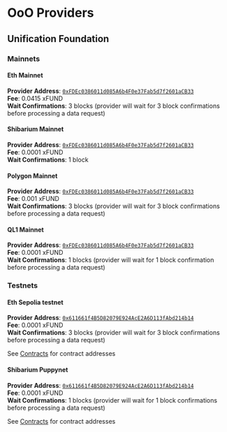 # OoO Providers

## Unification Foundation

### Mainnets

#### Eth Mainnet

**Provider Address**: [`0xFDEc0386011d085A6b4F0e37Fab5d7f2601aCB33`](https://etherscan.io/address/0xFDEc0386011d085A6b4F0e37Fab5d7f2601aCB33)  
**Fee**: 0.0415 xFUND  
**Wait Confirmations**: 3 blocks (provider will wait for 3 block confirmations before processing a data request)

#### Shibarium Mainnet

**Provider Address**: [`0xFDEc0386011d085A6b4F0e37Fab5d7f2601aCB33`](https://www.shibariumscan.io/address/0xFDEc0386011d085A6b4F0e37Fab5d7f2601aCB33)  
**Fee**: 0.0001 xFUND  
**Wait Confirmations**: 1 block

#### Polygon Mainnet

**Provider Address**: [`0xFDEc0386011d085A6b4F0e37Fab5d7f2601aCB33`](https://polygonscan.com/address/0xFDEc0386011d085A6b4F0e37Fab5d7f2601aCB33)  
**Fee**: 0.001 xFUND  
**Wait Confirmations**: 3 blocks (provider will wait for 3 block confirmations before processing a data request)

#### QL1 Mainnet

**Provider Address**: [`0xFDEc0386011d085A6b4F0e37Fab5d7f2601aCB33`](https://scan.qom.one/address/0xFDEc0386011d085A6b4F0e37Fab5d7f2601aCB33)  
**Fee**: 0.0001 xFUND  
**Wait Confirmations**: 1 blocks (provider will wait for 1 block confirmation before processing a data request)

### Testnets

#### Eth Sepolia testnet

**Provider Address**: [`0x611661f4B5D82079E924AcE2A6D113fAbd214b14`](https://sepolia.etherscan.io/address/0x611661f4B5D82079E924AcE2A6D113fAbd214b14)  
**Fee**: 0.0001 xFUND  
**Wait Confirmations**: 3 blocks (provider will wait for 3 block confirmations before processing a data request)

See [Contracts](contracts.md) for contract addresses

#### Shibarium Puppynet

**Provider Address**: [`0x611661f4B5D82079E924AcE2A6D113fAbd214b14`](https://puppyscan.shib.io/address/0x611661f4B5D82079E924AcE2A6D113fAbd214b14)  
**Fee**: 0.0001 xFUND  
**Wait Confirmations**: 1 blocks (provider will wait for 1 block confirmations before processing a data request)

See [Contracts](contracts.md) for contract addresses
